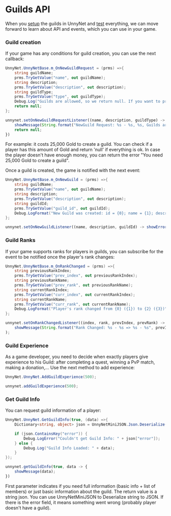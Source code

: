 # Guilds API

When you [setup](/advanced/guilds/guilds_setup) the guilds in UnnyNet and [test](/advanced/guilds/guilds_test) everything, we can move forward to learn about API and events, which you can use in your game.

### Guild creation

If your game has any conditions for guild creation, you can use the next callback:

```csharp fct_label="Unity"
UnnyNet.UnnyNetBase.m_OnNewGuildRequest = (prms) =>{
    string guildName;
    prms.TryGetValue("name", out guildName);
    string description;
    prms.TryGetValue("description", out description);
    string guildType;
    prms.TryGetValue("type", out guildType);
    Debug.Log("Guilds are allowed, so we return null. If you want to prevent guild from the creation - just return any string error");
    return null;
};
```

```js fct_label="Java"
unnynet.setOnNewGuildRequestListener((name, description, guildType) -> {
    showMessage(String.format("NewGuild Request: %s - %s, %s, Guilds are allowed, so we return null. If you want to prevent guild from the creation - just return any string error", name, description, guildType));
    return null;
})
```

For example: it costs 25,000 Gold to create a guild. You can check if a player has this amount of Gold and return 'null' if everything is ok. In case the player doesn't have enough money, you can return the error "You need 25,000 Gold to create a guild".

Once a guild is created, the game is notified with the next event:

```csharp fct_label="Unity"
UnnyNet.UnnyNetBase.m_OnNewGuild = (prms) =>{
    string guildName;
    prms.TryGetValue("name", out guildName);
    string description;
    prms.TryGetValue("description", out description);
    string guildId;
    prms.TryGetValue("guild_id", out guildId);
    Debug.LogFormat("New Guild was created: id = {0}; name = {1}; description= {2}", guildId, guildName, description);
};
```

```js fct_label="Java"
unnynet.setOnNewGuildListener((name, description, guildId) -> showErrorMessage(String.format("OnNewGuild: %s - %s, %s", name, description, guildId)))
```


### Guild Ranks

If your game supports ranks for players in guilds, you can subscribe for the event to be notified once the player's rank changes:

```csharp fct_label="Unity"
UnnyNet.UnnyNetBase.m_OnRankChanged = (prms) =>{
    string previousRankIndex;
    prms.TryGetValue("prev_index", out previousRankIndex);
    string previousRankName;
    prms.TryGetValue("prev_rank", out previousRankName);
    string currentRankIndex;
    prms.TryGetValue("curr_index", out currentRankIndex);
    string currentRankName;
    prms.TryGetValue("curr_rank", out currentRankName);
    Debug.LogFormat("Player's rank changed from {0} ({1}) to {2} ({3})", previousRankName, previousRankIndex, currentRankName, currentRankIndex);
};
```

```js fct_label="Java"
unnynet.setOnRankChangedListener((index, rank, prevIndex, prevRank) -> 
    showMessage(String.format("Rank Changed: %s - %s => %s - %s", prevIndex, prevRank, index, rank))
);
```


### Guild Experience

As a game developer, you need to decide when exactly players give experience to his Guild: after completing a quest, winning a PvP match, making a donation,... Use the next method to add experience:

```csharp fct_label="Unity"
UnnyNet.UnnyNet.AddGuildExperience(500);
```

```js fct_label="Java"
unnynet.addGuildExperience(500);
```

### Get Guild Info

You can request guild information of a player:

```csharp fct_label="Unity"
UnnyNet.UnnyNet.GetGuildInfo(true, (data) =>{
    Dictionary<string, object> json = UnnyNetMiniJSON.Json.Deserialize(data) as Dictionary<string, object>;

    if (json.ContainsKey("error")) {
        Debug.LogError("Couldn't get Guild Info: " + json["error"]);
    } else {
        Debug.Log("Guild Info Loaded: " + data);
    }
});
```

```js fct_label="Java"
unnynet.getGuildInfo(true, data -> {
    showMessage(data);
})
```

First parameter indicates if you need full information (basic info + list of members) or just basic information about the guild. The return value is a string json. You can use UnnyNetMiniJSON to Deserialize string to JSON. If there is the error field, it means something went wrong (probably player doesn't have a guild).
